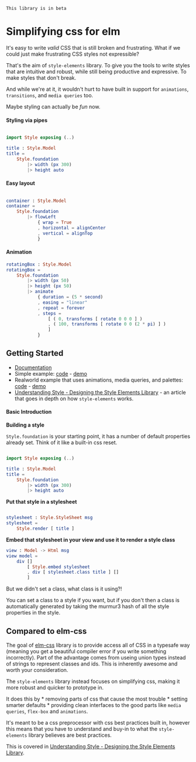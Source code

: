     This library is in beta

# Simplifying css for elm

It's easy to write _valid_ CSS that is still broken and frustrating.  What if we could just make frustrating CSS styles not expressible?

That's the aim of `style-elements` library. To give you the tools to write styles that are intuitive and robust, while still being productive and expressive.  To make styles that don't break.

And while we're at it, it wouldn't hurt to have built in support for `animations`, `transitions`, and `media queries` too.

Maybe styling can actually be _fun_ now.


#### Styling via pipes

```elm

import Style exposing (..)

title : Style.Model
title =
    Style.foundation
        |> width (px 300)
        |> height auto
```

#### Easy layout

```elm

container : Style.Model
container =
    Style.foundation
        |> flowLeft
            { wrap = True
            , horizontal = alignCenter
            , vertical = alignTop
            }
```


#### Animation

```elm
rotatingBox : Style.Model
rotatingBox =
    Style.foundation
        |> width (px 50)
        |> height (px 50)
        |> animate
            { duration = (5 * second)
            , easing = "linear"
            , repeat = forever
            , steps =
                [ ( 0, transforms [ rotate 0 0 0 ] )
                , ( 100, transforms [ rotate 0 0 (2 * pi) ] )
                ]
            }
```



## Getting Started

 * [Documentation](http://package.elm-lang.org/packages/mdgriffith/style-elements/latest)
 * Simple example: [code](https://github.com/mdgriffith/elm-style-elements-simple-example) - [demo](https://mdgriffith.github.io/style-elements/simple/)
 * Realworld example that uses animations, media queries, and palettes: [code](https://github.com/mdgriffith/elm-style-elements-complex-example) - [demo](https://mdgriffith.github.io/style-elements/realworld/)
 * [Understanding Style - Designing the Style Elements Library](http://www.mechanical-elephant.com/articles/understanding-style-composition) - an article that goes in depth on how `style-elements` works.

#### Basic Introduction

__Building a style__

`Style.foundation` is your starting point, it has a number of default properties already set.  Think of it like a built-in css reset.

```elm

import Style exposing (..)

title : Style.Model
title =
    Style.foundation
        |> width (px 300)
        |> height auto
```


__Put that style in a stylesheet__

```elm

stylesheet : Style.StyleSheet msg
stylesheet =
    Style.render [ title ]

```

__Embed that stylesheet in your view and use it to render a style class__

```elm
view : Model -> Html msg
view model =
    div []
        [ Style.embed stylesheet
        , div [ stylesheet.class title ] []
        ]
```

But we didn't set a class, what class is it using?!

You can set a class to a style if you want, but if you don't then a class is automatically generated by taking the murmur3 hash of all the style properties in the style.



## Compared to elm-css

The goal of [elm-css](https://github.com/rtfeldman/elm-css/) library is to provide access all of CSS in a typesafe way (meaning you get a beautiful compiler error if you write something incorrectly).  Part of the advantage comes from useing union types instead of strings to represent classes and ids.  This is inherently awesome and worth your consideration.


The `style-elements` library instead focuses on simplifying css, making it more robust and quicker to prototype in.

It does this by 
    * removing parts of css that cause the most trouble
    * setting smarter defaults
    * providing clean interfaces to the good parts like `media queries`, `flex-box` and `animations`.

It's meant to be a css preprocessor with css best practices built in, however this means that you have to understand and buy-in to what the `style-elements` library believes are best practices.

This is covered in [Understanding Style - Designing the Style Elements Library](http://www.mechanical-elephant.com/articles/understanding-style-composition).









